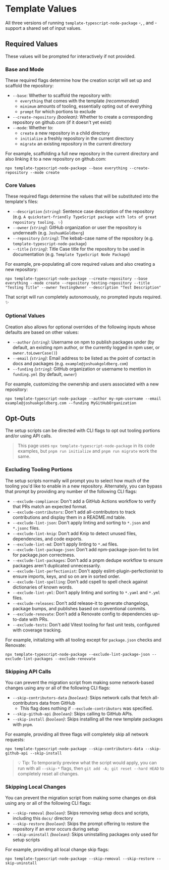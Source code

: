 # Template Values

All three versions of running `template-typescript-node-package` -[](), [](), and []()- support a shared set of input values.

## Required Values

These values will be prompted for interactively if not provided.

### Base and Mode

These required flags determine how the creation script will set up and scaffold the repository:

- `--base`: Whether to scaffold the repository with:
  - `everything` that comes with the template _(recommended)_
  - `minimum` amounts of tooling, essentially opting out of everything
  - `prompt` for which portions to exclude
- `--create-repository` _(boolean)_: Whether to create a corresponding repository on github.com (if it doesn't yet exist)
- `--mode`: Whether to:
  - `create` a new repository in a child directory
  - `initialize` a freshly repository in the current directory
  - `migrate` an existing repository in the current directory

For example, scaffolding a full new repository in the current directory and also linking it to a new repository on github.com:

```shell
npx template-typescript-node-package --base everything --create-repository --mode create
```

### Core Values

These required flags determine the values that will be substituted into the template's files:

- `--description` _(`string`)_: Sentence case description of the repository (e.g. `A quickstart-friendly TypeScript package with lots of great repository tooling. ✨`)
- `--owner` _(`string`)_: GitHub organization or user the repository is underneath (e.g. `JoshuaKGoldberg`)
- `--repository` _(`string`)_: The kebab-case name of the repository (e.g. `template-typescript-node-package`)
- `--title` _(`string`)_: Title Case title for the repository to be used in documentation (e.g. `Template TypeScript Node Package`)

For example, pre-populating all core required values and also creating a new repository:

```shell
npx template-typescript-node-package --create-repository --base everything --mode create --repository testing-repository --title "Testing Title" --owner TestingOwner --description "Test Description"
```

That script will run completely autonomously, no prompted inputs required. ✨

### Optional Values

Creation also allows for optional overrides of the following inputs whose defaults are based on other values:

- `--author` _(`string`)_: Username on npm to publish packages under (by default, an existing npm author, or the currently logged in npm user, or `owner.toLowerCase()`)
- `--email` _(`string`)_: Email address to be listed as the point of contact in docs and packages (e.g. `example@joshuakgoldberg.com`)
- `--funding` _(`string`)_: GitHub organization or username to mention in `funding.yml` (by default, `owner`)

For example, customizing the ownership and users associated with a new repository:

```shell
npx template-typescript-node-package --author my-npm-username --email example@joshuakgoldberg.com --funding MyGitHubOrganization
```

## Opt-Outs

The setup scripts can be directed with CLI flags to opt out tooling portions and/or using API calls.

> This page uses `npx template-typescript-node-package` in its code examples, but `pnpm run initialize` and `pnpm run migrate` work the same.

### Excluding Tooling Portions

The setup scripts normally will prompt you to select how much of the tooling you'd like to enable in a new repository.
Alternately, you can bypass that prompt by providing any number of the following CLI flags:

- `--exclude-compliance`: Don't add a GitHub Actions workflow to verify that PRs match an expected format.
- `--exclude-contributors`: Don't add all-contributors to track contributions and display them in a README.md table.
- `--exclude-lint-json`: Don't apply linting and sorting to `*.json` and `*.jsonc` files.
- `--exclude-lint-knip`: Don't add Knip to detect unused files, dependencies, and code exports.
- `--exclude-lint-md`: Don't apply linting to `*.md` files.
- `--exclude-lint-package-json`: Don't add npm-package-json-lint to lint for package.json correctness.
- `--exclude-lint-packages`: Don't add a pnpm dedupe workflow to ensure packages aren't duplicated unnecessarily.
- `--exclude-lint-perfectionist`: Don't apply eslint-plugin-perfectionist to ensure imports, keys, and so on are in sorted order.
- `--exclude-lint-spelling`: Don't add cspell to spell check against dictionaries of known words.
- `--exclude-lint-yml`: Don't apply linting and sorting to `*.yaml` and `*.yml` files.
- `--exclude-releases`: Don't add release-it to generate changelogs, package bumps, and publishes based on conventional commits.
- `--exclude-renovate`: Don't add a Renovate config to dependencies up-to-date with PRs.
- `--exclude-tests`: Don't add Vitest tooling for fast unit tests, configured with coverage tracking.

For example, initializing with all tooling except for `package.json` checks and Renovate:

```shell
npx template-typescript-node-package --exclude-lint-package-json --exclude-lint-packages --exclude-renovate
```

### Skipping API Calls

You can prevent the migration script from making some network-based changes using any or all of the following CLI flags:

- `--skip-contributors-data` _(`boolean`)_: Skips network calls that fetch all-contributors data from GitHub
  - This flag does nothing if `--exclude-contributors` was specified.
- `--skip-github-api` _(`boolean`)_: Skips calling to GitHub APIs.
- `--skip-install` _(`boolean`)_: Skips installing all the new template packages with `pnpm`.

For example, providing all three flags will completely skip all network requests:

```shell
npx template-typescript-node-package --skip-contributors-data --skip-github-api --skip-install
```

> 💡 Tip: To temporarily preview what the script would apply, you can run with all `--skip-*` flags, then `git add -A; git reset --hard HEAD` to completely reset all changes.

### Skipping Local Changes

You can prevent the migration script from making some changes on disk using any or all of the following CLI flags:

- `--skip-removal` _(`boolean`)_: Skips removing setup docs and scripts, including this `docs/` directory
- `--skip-restore` _(`boolean`)_: Skips the prompt offering to restore the repository if an error occurs during setup
- `--skip-uninstall` _(`boolean`)_: Skips uninstalling packages only used for setup scripts

For example, providing all local change skip flags:

```shell
npx template-typescript-node-package --skip-removal --skip-restore --skip-uninstall
```
